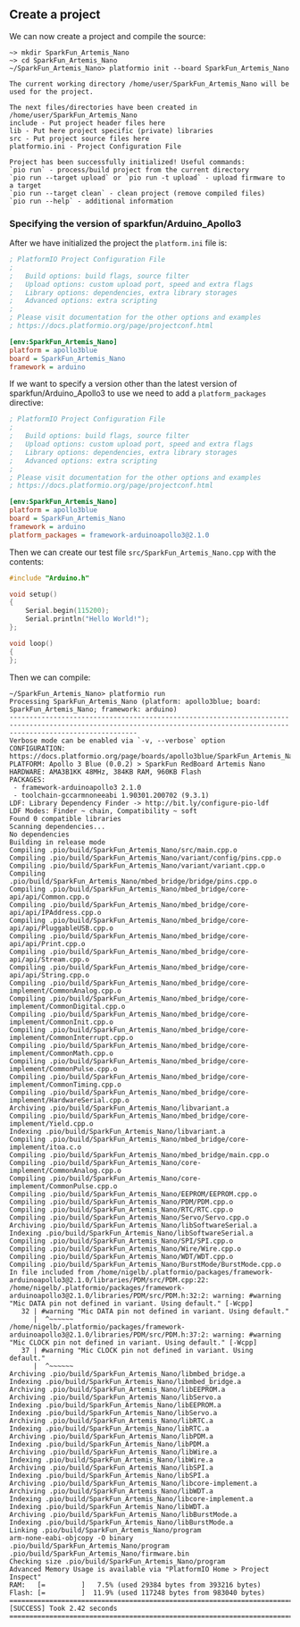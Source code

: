 
## Create a project
We can now create a project and compile the source:

    ~> mkdir SparkFun_Artemis_Nano
    ~> cd SparkFun_Artemis_Nano
    ~/SparkFun_Artemis_Nano> platformio init --board SparkFun_Artemis_Nano
    
    The current working directory /home/user/SparkFun_Artemis_Nano will be used for the project.

    The next files/directories have been created in /home/user/SparkFun_Artemis_Nano
    include - Put project header files here
    lib - Put here project specific (private) libraries
    src - Put project source files here
    platformio.ini - Project Configuration File
    
    Project has been successfully initialized! Useful commands:
    `pio run` - process/build project from the current directory
    `pio run --target upload` or `pio run -t upload` - upload firmware to a target
    `pio run --target clean` - clean project (remove compiled files)
    `pio run --help` - additional information

### Specifying the version of sparkfun/Arduino_Apollo3
After we have initialized the project the `platform.ini` file is:

```ini
; PlatformIO Project Configuration File
;
;   Build options: build flags, source filter
;   Upload options: custom upload port, speed and extra flags
;   Library options: dependencies, extra library storages
;   Advanced options: extra scripting
;
; Please visit documentation for the other options and examples
; https://docs.platformio.org/page/projectconf.html

[env:SparkFun_Artemis_Nano]
platform = apollo3blue
board = SparkFun_Artemis_Nano
framework = arduino
```

If we want to specify a version other than the latest version of sparkfun/Arduino_Apollo3 to use we need to add a `platform_packages` directive:

```ini
; PlatformIO Project Configuration File
;
;   Build options: build flags, source filter
;   Upload options: custom upload port, speed and extra flags
;   Library options: dependencies, extra library storages
;   Advanced options: extra scripting
;
; Please visit documentation for the other options and examples
; https://docs.platformio.org/page/projectconf.html

[env:SparkFun_Artemis_Nano]
platform = apollo3blue
board = SparkFun_Artemis_Nano
framework = arduino
platform_packages = framework-arduinoapollo3@2.1.0
```

Then we can create our test file `src/SparkFun_Artemis_Nano.cpp` with the contents:

```cxx
#include "Arduino.h"

void setup()
{
    Serial.begin(115200);
    Serial.println("Hello World!");
};

void loop()
{
};
```

Then we can compile:

```
~/SparkFun_Artemis_Nano> platformio run
Processing SparkFun_Artemis_Nano (platform: apollo3blue; board: SparkFun_Artemis_Nano; framework: arduino)
----------------------------------------------------------------------------------------------------------------------------------------------------------------------------
Verbose mode can be enabled via `-v, --verbose` option
CONFIGURATION: https://docs.platformio.org/page/boards/apollo3blue/SparkFun_Artemis_Nano.html
PLATFORM: Apollo 3 Blue (0.0.2) > SparkFun RedBoard Artemis Nano
HARDWARE: AMA3B1KK 48MHz, 384KB RAM, 960KB Flash
PACKAGES: 
 - framework-arduinoapollo3 2.1.0 
 - toolchain-gccarmnoneeabi 1.90301.200702 (9.3.1)
LDF: Library Dependency Finder -> http://bit.ly/configure-pio-ldf
LDF Modes: Finder ~ chain, Compatibility ~ soft
Found 0 compatible libraries
Scanning dependencies...
No dependencies
Building in release mode
Compiling .pio/build/SparkFun_Artemis_Nano/src/main.cpp.o
Compiling .pio/build/SparkFun_Artemis_Nano/variant/config/pins.cpp.o
Compiling .pio/build/SparkFun_Artemis_Nano/variant/variant.cpp.o
Compiling .pio/build/SparkFun_Artemis_Nano/mbed_bridge/bridge/pins.cpp.o
Compiling .pio/build/SparkFun_Artemis_Nano/mbed_bridge/core-api/api/Common.cpp.o
Compiling .pio/build/SparkFun_Artemis_Nano/mbed_bridge/core-api/api/IPAddress.cpp.o
Compiling .pio/build/SparkFun_Artemis_Nano/mbed_bridge/core-api/api/PluggableUSB.cpp.o
Compiling .pio/build/SparkFun_Artemis_Nano/mbed_bridge/core-api/api/Print.cpp.o
Compiling .pio/build/SparkFun_Artemis_Nano/mbed_bridge/core-api/api/Stream.cpp.o
Compiling .pio/build/SparkFun_Artemis_Nano/mbed_bridge/core-api/api/String.cpp.o
Compiling .pio/build/SparkFun_Artemis_Nano/mbed_bridge/core-implement/CommonAnalog.cpp.o
Compiling .pio/build/SparkFun_Artemis_Nano/mbed_bridge/core-implement/CommonDigital.cpp.o
Compiling .pio/build/SparkFun_Artemis_Nano/mbed_bridge/core-implement/CommonInit.cpp.o
Compiling .pio/build/SparkFun_Artemis_Nano/mbed_bridge/core-implement/CommonInterrupt.cpp.o
Compiling .pio/build/SparkFun_Artemis_Nano/mbed_bridge/core-implement/CommonMath.cpp.o
Compiling .pio/build/SparkFun_Artemis_Nano/mbed_bridge/core-implement/CommonPulse.cpp.o
Compiling .pio/build/SparkFun_Artemis_Nano/mbed_bridge/core-implement/CommonTiming.cpp.o
Compiling .pio/build/SparkFun_Artemis_Nano/mbed_bridge/core-implement/HardwareSerial.cpp.o
Archiving .pio/build/SparkFun_Artemis_Nano/libvariant.a
Compiling .pio/build/SparkFun_Artemis_Nano/mbed_bridge/core-implement/Yield.cpp.o
Indexing .pio/build/SparkFun_Artemis_Nano/libvariant.a
Compiling .pio/build/SparkFun_Artemis_Nano/mbed_bridge/core-implement/itoa.c.o
Compiling .pio/build/SparkFun_Artemis_Nano/mbed_bridge/main.cpp.o
Compiling .pio/build/SparkFun_Artemis_Nano/core-implement/CommonAnalog.cpp.o
Compiling .pio/build/SparkFun_Artemis_Nano/core-implement/CommonPulse.cpp.o
Compiling .pio/build/SparkFun_Artemis_Nano/EEPROM/EEPROM.cpp.o
Compiling .pio/build/SparkFun_Artemis_Nano/PDM/PDM.cpp.o
Compiling .pio/build/SparkFun_Artemis_Nano/RTC/RTC.cpp.o
Compiling .pio/build/SparkFun_Artemis_Nano/Servo/Servo.cpp.o
Archiving .pio/build/SparkFun_Artemis_Nano/libSoftwareSerial.a
Indexing .pio/build/SparkFun_Artemis_Nano/libSoftwareSerial.a
Compiling .pio/build/SparkFun_Artemis_Nano/SPI/SPI.cpp.o
Compiling .pio/build/SparkFun_Artemis_Nano/Wire/Wire.cpp.o
Compiling .pio/build/SparkFun_Artemis_Nano/WDT/WDT.cpp.o
Compiling .pio/build/SparkFun_Artemis_Nano/BurstMode/BurstMode.cpp.o
In file included from /home/nigelb/.platformio/packages/framework-arduinoapollo3@2.1.0/libraries/PDM/src/PDM.cpp:22:
/home/nigelb/.platformio/packages/framework-arduinoapollo3@2.1.0/libraries/PDM/src/PDM.h:32:2: warning: #warning "Mic DATA pin not defined in variant. Using default." [-Wcpp]
   32 | #warning "Mic DATA pin not defined in variant. Using default."
      |  ^~~~~~~
/home/nigelb/.platformio/packages/framework-arduinoapollo3@2.1.0/libraries/PDM/src/PDM.h:37:2: warning: #warning "Mic CLOCK pin not defined in variant. Using default." [-Wcpp]
   37 | #warning "Mic CLOCK pin not defined in variant. Using default."
      |  ^~~~~~~
Archiving .pio/build/SparkFun_Artemis_Nano/libmbed_bridge.a
Indexing .pio/build/SparkFun_Artemis_Nano/libmbed_bridge.a
Archiving .pio/build/SparkFun_Artemis_Nano/libEEPROM.a
Archiving .pio/build/SparkFun_Artemis_Nano/libServo.a
Indexing .pio/build/SparkFun_Artemis_Nano/libEEPROM.a
Indexing .pio/build/SparkFun_Artemis_Nano/libServo.a
Archiving .pio/build/SparkFun_Artemis_Nano/libRTC.a
Indexing .pio/build/SparkFun_Artemis_Nano/libRTC.a
Archiving .pio/build/SparkFun_Artemis_Nano/libPDM.a
Indexing .pio/build/SparkFun_Artemis_Nano/libPDM.a
Archiving .pio/build/SparkFun_Artemis_Nano/libWire.a
Indexing .pio/build/SparkFun_Artemis_Nano/libWire.a
Archiving .pio/build/SparkFun_Artemis_Nano/libSPI.a
Indexing .pio/build/SparkFun_Artemis_Nano/libSPI.a
Archiving .pio/build/SparkFun_Artemis_Nano/libcore-implement.a
Archiving .pio/build/SparkFun_Artemis_Nano/libWDT.a
Indexing .pio/build/SparkFun_Artemis_Nano/libcore-implement.a
Indexing .pio/build/SparkFun_Artemis_Nano/libWDT.a
Archiving .pio/build/SparkFun_Artemis_Nano/libBurstMode.a
Indexing .pio/build/SparkFun_Artemis_Nano/libBurstMode.a
Linking .pio/build/SparkFun_Artemis_Nano/program
arm-none-eabi-objcopy -O binary .pio/build/SparkFun_Artemis_Nano/program .pio/build/SparkFun_Artemis_Nano/firmware.bin
Checking size .pio/build/SparkFun_Artemis_Nano/program
Advanced Memory Usage is available via "PlatformIO Home > Project Inspect"
RAM:   [=         ]   7.5% (used 29384 bytes from 393216 bytes)
Flash: [=         ]  11.9% (used 117248 bytes from 983040 bytes)
======================================================================= [SUCCESS] Took 2.42 seconds =======================================================================

```
  